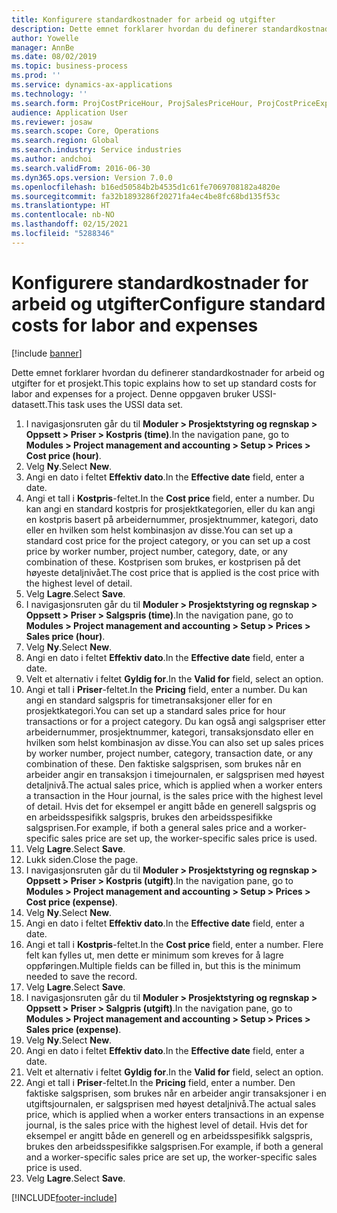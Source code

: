 ```yaml
---
title: Konfigurere standardkostnader for arbeid og utgifter
description: Dette emnet forklarer hvordan du definerer standardkostnader for arbeid og utgifter for et prosjekt.
author: Yowelle
manager: AnnBe
ms.date: 08/02/2019
ms.topic: business-process
ms.prod: ''
ms.service: dynamics-ax-applications
ms.technology: ''
ms.search.form: ProjCostPriceHour, ProjSalesPriceHour, ProjCostPriceExpense, ProjSalesPriceCost
audience: Application User
ms.reviewer: josaw
ms.search.scope: Core, Operations
ms.search.region: Global
ms.search.industry: Service industries
ms.author: andchoi
ms.search.validFrom: 2016-06-30
ms.dyn365.ops.version: Version 7.0.0
ms.openlocfilehash: b16ed50584b2b4535d1c61fe7069708182a4820e
ms.sourcegitcommit: fa32b1893286f20271fa4ec4be8fc68bd135f53c
ms.translationtype: HT
ms.contentlocale: nb-NO
ms.lasthandoff: 02/15/2021
ms.locfileid: "5288346"
---
```

# <a name="configure-standard-costs-for-labor-and-expenses"></a><span data-ttu-id="9c218-103">Konfigurere standardkostnader for arbeid og utgifter</span><span class="sxs-lookup"><span data-stu-id="9c218-103">Configure standard costs for labor and expenses</span></span>

[!include [banner](../../includes/banner.md)]

<span data-ttu-id="9c218-104">Dette emnet forklarer hvordan du definerer standardkostnader for arbeid og utgifter for et prosjekt.</span><span class="sxs-lookup"><span data-stu-id="9c218-104">This topic explains how to set up standard costs for labor and expenses for a project.</span></span> <span data-ttu-id="9c218-105">Denne oppgaven bruker USSI-datasett.</span><span class="sxs-lookup"><span data-stu-id="9c218-105">This task uses the USSI data set.</span></span>

1. <span data-ttu-id="9c218-106">I navigasjonsruten går du til **Moduler > Prosjektstyring og regnskap > Oppsett > Priser > Kostpris (time)**.</span><span class="sxs-lookup"><span data-stu-id="9c218-106">In the navigation pane, go to **Modules > Project management and accounting > Setup > Prices > Cost price (hour)**.</span></span>
2. <span data-ttu-id="9c218-107">Velg **Ny**.</span><span class="sxs-lookup"><span data-stu-id="9c218-107">Select **New**.</span></span>
3. <span data-ttu-id="9c218-108">Angi en dato i feltet **Effektiv dato**.</span><span class="sxs-lookup"><span data-stu-id="9c218-108">In the **Effective date** field, enter a date.</span></span>
4. <span data-ttu-id="9c218-109">Angi et tall i **Kostpris**-feltet.</span><span class="sxs-lookup"><span data-stu-id="9c218-109">In the **Cost price** field, enter a number.</span></span> <span data-ttu-id="9c218-110">Du kan angi en standard kostpris for prosjektkategorien, eller du kan angi en kostpris basert på arbeidernummer, prosjektnummer, kategori, dato eller en hvilken som helst kombinasjon av disse.</span><span class="sxs-lookup"><span data-stu-id="9c218-110">You can set up a standard cost price for the project category, or you can set up a cost price by worker number, project number, category, date, or any combination of these.</span></span> <span data-ttu-id="9c218-111">Kostprisen som brukes, er kostprisen på det høyeste detaljnivået.</span><span class="sxs-lookup"><span data-stu-id="9c218-111">The cost price that is applied is the cost price with the highest level of detail.</span></span>  
5. <span data-ttu-id="9c218-112">Velg **Lagre**.</span><span class="sxs-lookup"><span data-stu-id="9c218-112">Select **Save**.</span></span>
6. <span data-ttu-id="9c218-113">I navigasjonsruten går du til **Moduler > Prosjektstyring og regnskap > Oppsett > Priser > Salgspris (time)**.</span><span class="sxs-lookup"><span data-stu-id="9c218-113">In the navigation pane, go to **Modules > Project management and accounting > Setup > Prices > Sales price (hour)**.</span></span>
7. <span data-ttu-id="9c218-114">Velg **Ny**.</span><span class="sxs-lookup"><span data-stu-id="9c218-114">Select **New**.</span></span>
8. <span data-ttu-id="9c218-115">Angi en dato i feltet **Effektiv dato**.</span><span class="sxs-lookup"><span data-stu-id="9c218-115">In the **Effective date** field, enter a date.</span></span>
9. <span data-ttu-id="9c218-116">Velt et alternativ i feltet **Gyldig for**.</span><span class="sxs-lookup"><span data-stu-id="9c218-116">In the **Valid for** field, select an option.</span></span>
10. <span data-ttu-id="9c218-117">Angi et tall i **Priser**-feltet.</span><span class="sxs-lookup"><span data-stu-id="9c218-117">In the **Pricing** field, enter a number.</span></span> <span data-ttu-id="9c218-118">Du kan angi en standard salgspris for timetransaksjoner eller for en prosjektkategori.</span><span class="sxs-lookup"><span data-stu-id="9c218-118">You can set up a standard sales price for hour transactions or for a project category.</span></span> <span data-ttu-id="9c218-119">Du kan også angi salgspriser etter arbeidernummer, prosjektnummer, kategori, transaksjonsdato eller en hvilken som helst kombinasjon av disse.</span><span class="sxs-lookup"><span data-stu-id="9c218-119">You can also set up sales prices by worker number, project number, category, transaction date, or any combination of these.</span></span> <span data-ttu-id="9c218-120">Den faktiske salgsprisen, som brukes når en arbeider angir en transaksjon i timejournalen, er salgsprisen med høyest detaljnivå.</span><span class="sxs-lookup"><span data-stu-id="9c218-120">The actual sales price, which is applied when a worker enters a transaction in the Hour journal, is the sales price with the highest level of detail.</span></span> <span data-ttu-id="9c218-121">Hvis det for eksempel er angitt både en generell salgspris og en arbeidsspesifikk salgspris, brukes den arbeidsspesifikke salgsprisen.</span><span class="sxs-lookup"><span data-stu-id="9c218-121">For example, if both a general sales price and a worker-specific sales price are set up, the worker-specific sales price is used.</span></span>  
11. <span data-ttu-id="9c218-122">Velg **Lagre**.</span><span class="sxs-lookup"><span data-stu-id="9c218-122">Select **Save**.</span></span>
12. <span data-ttu-id="9c218-123">Lukk siden.</span><span class="sxs-lookup"><span data-stu-id="9c218-123">Close the page.</span></span>
13. <span data-ttu-id="9c218-124">I navigasjonsruten går du til **Moduler > Prosjektstyring og regnskap > Oppsett > Priser > Kostpris (utgift)**.</span><span class="sxs-lookup"><span data-stu-id="9c218-124">In the navigation pane, go to **Modules > Project management and accounting > Setup > Prices > Cost price (expense)**.</span></span>
14. <span data-ttu-id="9c218-125">Velg **Ny**.</span><span class="sxs-lookup"><span data-stu-id="9c218-125">Select **New**.</span></span>
15. <span data-ttu-id="9c218-126">Angi en dato i feltet **Effektiv dato**.</span><span class="sxs-lookup"><span data-stu-id="9c218-126">In the **Effective date** field, enter a date.</span></span>
16. <span data-ttu-id="9c218-127">Angi et tall i **Kostpris**-feltet.</span><span class="sxs-lookup"><span data-stu-id="9c218-127">In the **Cost price** field, enter a number.</span></span> <span data-ttu-id="9c218-128">Flere felt kan fylles ut, men dette er minimum som kreves for å lagre oppføringen.</span><span class="sxs-lookup"><span data-stu-id="9c218-128">Multiple fields can be filled in, but this is the minimum needed to save the record.</span></span>  
17. <span data-ttu-id="9c218-129">Velg **Lagre**.</span><span class="sxs-lookup"><span data-stu-id="9c218-129">Select **Save**.</span></span>
18. <span data-ttu-id="9c218-130">I navigasjonsruten går du til **Moduler > Prosjektstyring og regnskap > Oppsett > Priser > Salgpris (utgift)**.</span><span class="sxs-lookup"><span data-stu-id="9c218-130">In the navigation pane, go to **Modules > Project management and accounting > Setup > Prices > Sales price (expense)**.</span></span>
19. <span data-ttu-id="9c218-131">Velg **Ny**.</span><span class="sxs-lookup"><span data-stu-id="9c218-131">Select **New**.</span></span>
20. <span data-ttu-id="9c218-132">Angi en dato i feltet **Effektiv dato**.</span><span class="sxs-lookup"><span data-stu-id="9c218-132">In the **Effective date** field, enter a date.</span></span>
21. <span data-ttu-id="9c218-133">Velt et alternativ i feltet **Gyldig for**.</span><span class="sxs-lookup"><span data-stu-id="9c218-133">In the **Valid for** field, select an option.</span></span>
22. <span data-ttu-id="9c218-134">Angi et tall i **Priser**-feltet.</span><span class="sxs-lookup"><span data-stu-id="9c218-134">In the **Pricing** field, enter a number.</span></span> <span data-ttu-id="9c218-135">Den faktiske salgsprisen, som brukes når en arbeider angir transaksjoner i en utgiftsjournalen, er salgsprisen med høyest detaljnivå.</span><span class="sxs-lookup"><span data-stu-id="9c218-135">The actual sales price, which is applied when a worker enters transactions in an expense journal, is the sales price with the highest level of detail.</span></span> <span data-ttu-id="9c218-136">Hvis det for eksempel er angitt både en generell og en arbeidsspesifikk salgspris, brukes den arbeidsspesifikke salgsprisen.</span><span class="sxs-lookup"><span data-stu-id="9c218-136">For example, if both a general and a worker-specific sales price are set up, the worker-specific sales price is used.</span></span>  
23. <span data-ttu-id="9c218-137">Velg **Lagre**.</span><span class="sxs-lookup"><span data-stu-id="9c218-137">Select **Save**.</span></span>



[!INCLUDE[footer-include](../../includes/footer-banner.md)]